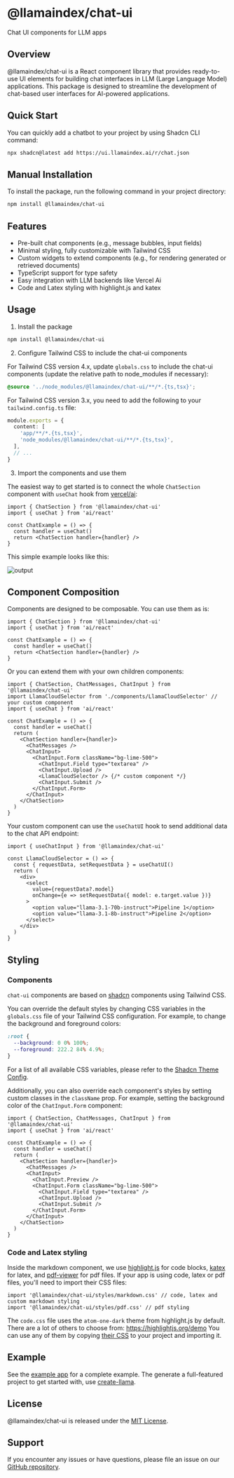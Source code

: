 # @llamaindex/chat-ui

Chat UI components for LLM apps

## Overview

@llamaindex/chat-ui is a React component library that provides ready-to-use UI elements for building chat interfaces in LLM (Large Language Model) applications. This package is designed to streamline the development of chat-based user interfaces for AI-powered applications.

## Quick Start

You can quickly add a chatbot to your project by using Shadcn CLI command:

```sh
npx shadcn@latest add https://ui.llamaindex.ai/r/chat.json
```

## Manual Installation

To install the package, run the following command in your project directory:

```sh
npm install @llamaindex/chat-ui
```

## Features

- Pre-built chat components (e.g., message bubbles, input fields)
- Minimal styling, fully customizable with Tailwind CSS
- Custom widgets to extend components (e.g., for rendering generated or retrieved documents)
- TypeScript support for type safety
- Easy integration with LLM backends like Vercel Ai
- Code and Latex styling with highlight.js and katex

## Usage

1. Install the package

```sh
npm install @llamaindex/chat-ui
```

2. Configure Tailwind CSS to include the chat-ui components

For Tailwind CSS version 4.x, update `globals.css` to include the chat-ui components (update the relative path to node_modules if necessary):

```css
@source '../node_modules/@llamaindex/chat-ui/**/*.{ts,tsx}';
```

For Tailwind CSS version 3.x, you need to add the following to your `tailwind.config.ts` file:

```ts
module.exports = {
  content: [
    'app/**/*.{ts,tsx}',
    'node_modules/@llamaindex/chat-ui/**/*.{ts,tsx}',
  ],
  // ...
}
```

3. Import the components and use them

The easiest way to get started is to connect the whole `ChatSection` component with `useChat` hook from [vercel/ai](https://github.com/vercel/ai):

```tsx
import { ChatSection } from '@llamaindex/chat-ui'
import { useChat } from 'ai/react'

const ChatExample = () => {
  const handler = useChat()
  return <ChatSection handler={handler} />
}
```

This simple example looks like this:

![output](https://github.com/user-attachments/assets/fdf008a3-52b4-49ef-8db5-c9388d4fb8fa)

## Component Composition

Components are designed to be composable. You can use them as is:

```tsx
import { ChatSection } from '@llamaindex/chat-ui'
import { useChat } from 'ai/react'

const ChatExample = () => {
  const handler = useChat()
  return <ChatSection handler={handler} />
}
```

Or you can extend them with your own children components:

```tsx
import { ChatSection, ChatMessages, ChatInput } from '@llamaindex/chat-ui'
import LlamaCloudSelector from './components/LlamaCloudSelector' // your custom component
import { useChat } from 'ai/react'

const ChatExample = () => {
  const handler = useChat()
  return (
    <ChatSection handler={handler}>
      <ChatMessages />
      <ChatInput>
        <ChatInput.Form className="bg-lime-500">
          <ChatInput.Field type="textarea" />
          <ChatInput.Upload />
          <LlamaCloudSelector /> {/* custom component */}
          <ChatInput.Submit />
        </ChatInput.Form>
      </ChatInput>
    </ChatSection>
  )
}
```

Your custom component can use the `useChatUI` hook to send additional data to the chat API endpoint:

```tsx
import { useChatInput } from '@llamaindex/chat-ui'

const LlamaCloudSelector = () => {
  const { requestData, setRequestData } = useChatUI()
  return (
    <div>
      <select
        value={requestData?.model}
        onChange={e => setRequestData({ model: e.target.value })}
      >
        <option value="llama-3.1-70b-instruct">Pipeline 1</option>
        <option value="llama-3.1-8b-instruct">Pipeline 2</option>
      </select>
    </div>
  )
}
```

## Styling

### Components

`chat-ui` components are based on [shadcn](https://ui.shadcn.com/) components using Tailwind CSS.

You can override the default styles by changing CSS variables in the `globals.css` file of your Tailwind CSS configuration. For example, to change the background and foreground colors:

```css
:root {
  --background: 0 0% 100%;
  --foreground: 222.2 84% 4.9%;
}
```

For a list of all available CSS variables, please refer to the [Shadcn Theme Config](https://ui.shadcn.com/themes).

Additionally, you can also override each component's styles by setting custom classes in the `className` prop. For example, setting the background color of the `ChatInput.Form` component:

```tsx
import { ChatSection, ChatMessages, ChatInput } from '@llamaindex/chat-ui'
import { useChat } from 'ai/react'

const ChatExample = () => {
  const handler = useChat()
  return (
    <ChatSection handler={handler}>
      <ChatMessages />
      <ChatInput>
        <ChatInput.Preview />
        <ChatInput.Form className="bg-lime-500">
          <ChatInput.Field type="textarea" />
          <ChatInput.Upload />
          <ChatInput.Submit />
        </ChatInput.Form>
      </ChatInput>
    </ChatSection>
  )
}
```

### Code and Latex styling

Inside the markdown component, we use [highlight.js](https://highlightjs.org/) for code blocks, [katex](https://katex.org/) for latex, and [pdf-viewer](https://github.com/run-llama/pdf-viewer) for pdf files.
If your app is using code, latex or pdf files, you'll need to import their CSS files:

```tsx
import '@llamaindex/chat-ui/styles/markdown.css' // code, latex and custom markdown styling
import '@llamaindex/chat-ui/styles/pdf.css' // pdf styling
```

The `code.css` file uses the `atom-one-dark` theme from highlight.js by default. There are a lot of others to choose from: https://highlightjs.org/demo
You can use any of them by copying [their CSS](https://github.com/highlightjs/highlight.js/tree/main/src/styles/) to your project and importing it.

## Example

See the [example app](https://github.com/run-llama/chat-ui/blob/main/apps/web/README.md) for a complete example. The generate a full-featured project to
get started with, use [create-llama](https://github.com/run-llama/create-llama).

## License

@llamaindex/chat-ui is released under the [MIT License](LICENSE).

## Support

If you encounter any issues or have questions, please file an issue on our [GitHub repository](https://github.com/run-llama/chat-ui/issues).
